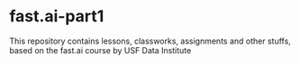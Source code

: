 # fast.ai-part1
This repository contains lessons, classworks, assignments and other stuffs, based on the fast.ai course by USF Data Institute
